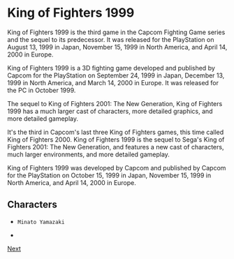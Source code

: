 # King of Fighters 1999

King of Fighters 1999 is the third game in the Capcom Fighting Game series and the sequel to its predecessor. It was released for the PlayStation on August 13, 1999 in Japan, November 15, 1999 in North America, and April 14, 2000 in Europe.

King of Fighters 1999 is a 3D fighting game developed and published by Capcom for the PlayStation on September 24, 1999 in Japan, December 13, 1999 in North America, and March 14, 2000 in Europe. It was released for the PC in October 1999.

The sequel to King of Fighters 2001: The New Generation, King of Fighters 1999 has a much larger cast of characters, more detailed graphics, and more detailed gameplay.

It's the third in Capcom's last three King of Fighters games, this time called King of Fighters 2000. King of Fighters 1999 is the sequel to Sega's King of Fighters 2001: The New Generation, and features a new cast of characters, much larger environments, and more detailed gameplay.

King of Fighters 1999 was developed by Capcom and published by Capcom for the PlayStation on October 15, 1999 in Japan, November 15, 1999 in North America, and April 14, 2000 in Europe.

## Characters

*     Minato Yamazaki
*
[Next](110.md)